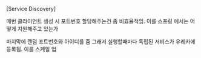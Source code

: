 [Service Discovery]

매번 클라이언트 생성 시 포트번호 할당해주는건 좀 비효율적임.
이를 스프링 에서는 어떻게 지원해주고 있는가

마지막에 랜덤 포트번호와 아이디를 줌
그래서 실행할때마다 독립된 서비스가 유레카에 등록됨. 이를 스케일 업

